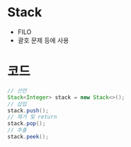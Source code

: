 # Stack

- FILO
- 괄호 문제 등에 사용

# 코드

```java
// 선언
Stack<Integer> stack = new Stack<>();
// 삽입
stack.push();
// 제거 및 return
stack.pop();
// 추출
stack.peek();
```
